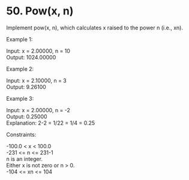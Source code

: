 # 50. Pow(x, n)

Implement pow(x, n), which calculates x raised to the power n (i.e., xn).

Example 1:

Input: x = 2.00000, n = 10\
Output: 1024.00000

Example 2:

Input: x = 2.10000, n = 3\
Output: 9.26100

Example 3:

Input: x = 2.00000, n = -2\
Output: 0.25000\
Explanation: 2-2 = 1/22 = 1/4 = 0.25

Constraints:

-100.0 < x < 100.0\
-231 <= n <= 231-1\
n is an integer.\
Either x is not zero or n > 0.\
-104 <= xn <= 104